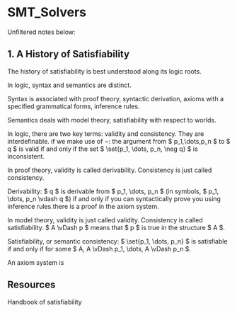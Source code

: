 # SMT_Solvers


Unfiltered notes below:

## 1. A History of Satisfiability
The history of satisfiability is best understood along its logic roots.

In logic, syntax and semantics are distinct.

Syntax is associated with proof theory, syntactic derivation, axioms
with a specified grammatical forms, inference rules. 

Semantics deals with model theory, satisfiability with respect to worlds.

In logic, there are two key terms: validity and consistency. They are interdefinable.
if we make use of $\neg$:
the argument from $ p_1,\dots,p_n $ to $ q $ is valid if and only if the
set $ \set{p_1, \dots, p_n, \neg q} $ is inconsistent. 

In proof theory, validity is called derivability. Consistency is just called consistency. 

Derivability: $ q $ is derivable 
from $ p_1, \dots, p_n $ (in symbols, $ p_1, \dots, p_n \vdash q $)
if and only if you can syntactically prove you using inference rules.there is a proof in the axiom system.

In model theory, validity is just called validity. Consistency is called satisfiability. $ A \vDash p $ means that $ p $
is true in the structure $ A $. 

Satisfiability, or semantic consistency: $ \set{p_1, \dots, p_n} $ is satisfiable
if and only if for some $ A, A \vDash p_1, \dots, A \vDash p_n $.


An axiom system is 


## Resources
Handbook of satisfiability